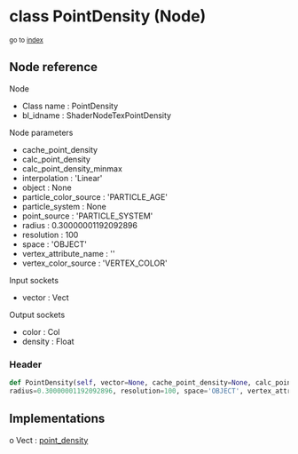 # class PointDensity (Node)

<sub>go to [index](/docs/index.md)</sub>

## Node reference

Node
 - Class name : PointDensity
 - bl_idname : ShaderNodeTexPointDensity

Node parameters
 - cache_point_density
 - calc_point_density
 - calc_point_density_minmax
 - interpolation : 'Linear'
 - object : None
 - particle_color_source : 'PARTICLE_AGE'
 - particle_system : None
 - point_source : 'PARTICLE_SYSTEM'
 - radius : 0.30000001192092896
 - resolution : 100
 - space : 'OBJECT'
 - vertex_attribute_name : ''
 - vertex_color_source : 'VERTEX_COLOR'

Input sockets
 - vector : Vect

Output sockets
 - color : Col
 - density : Float

### Header

``` python
def PointDensity(self, vector=None, cache_point_density=None, calc_point_density=None, calc_point_density_minmax=None, interpolation='Linear', object=None, particle_color_source='PARTICLE_AGE', particle_system=None, point_source='PARTICLE_SYSTEM',
radius=0.30000001192092896, resolution=100, space='OBJECT', vertex_attribute_name='', vertex_color_source='VERTEX_COLOR', node_label=None, node_color=None):
```

## Implementations

o Vect : [point_density](/docs/Shader_classes/Vect.md#point_density)


